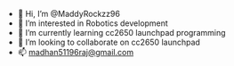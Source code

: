 - 👋 Hi, I’m @MaddyRockzz96
- 👀 I’m interested in Robotics development
- 🌱 I’m currently learning cc2650 launchpad programming
- 💞️ I’m looking to collaborate on cc2650 launchpad
- 📫 madhan51196raj@gmail.com

<!---
MaddyRockzz96/MaddyRockzz96 is a ✨ special ✨ repository because its `README.md` (this file) appears on your GitHub profile.
You can click the Preview link to take a look at your changes.
--->
